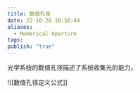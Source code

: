 ```yaml
---
title: 数值孔径
date: 22-10-28 10:50:44
aliases:
  - Numerical Aperture
tags: 
publish: "true"
---
```

光学系统的数值孔径描述了系统收集光的能力。

![[数值孔径定义公式]]

